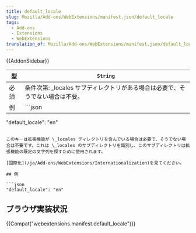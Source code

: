 ```yaml
---
title: default_locale
slug: Mozilla/Add-ons/WebExtensions/manifest.json/default_locale
tags:
  - Add-ons
  - Extensions
  - WebExtensions
translation_of: Mozilla/Add-ons/WebExtensions/manifest.json/default_locale
---
```

{{AddonSidebar}}

| 型   | `String`                                                                       |
| ---- | ------------------------------------------------------------------------------ |
| 必須 | 条件次第: \_locales サブディレクトリがある場合は必要で、そうでない場合は不要。 |
| 例   | ```json                                                                        |

"default_locale": "en"

````|

このキーは拡張機能が \_locales ディレクトリを含んでいる場合は必要で、そうでない場合は不要です。これは \_locales のサブディレクトリを識別し、このサブディレクトリは拡張機能の既定の文字列を探すために使用されます。

[国際化](/ja/Add-ons/WebExtensions/Internationalization)を見てください。

## 例

```json
"default_locale": "en"
````

## ブラウザ実装状況

{{Compat("webextensions.manifest.default_locale")}}
